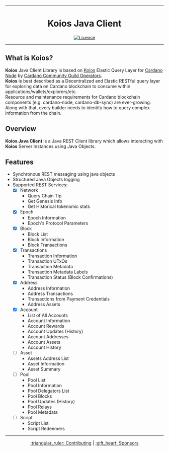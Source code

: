 <div align="center">
    <hr/>
        <h1 align="center" style="border-bottom: none">Koios Java Client</h1>

[![License](https://img.shields.io/badge/License-Apache_2.0-yellowgreen.svg)](https://opensource.org/licenses/Apache-2.0)
<hr/>
</div>

## What is Koios?
**Koios** Java Client Library is based on [Koios](https://www.koios.rest/) Elastic Query Layer for [Cardano Node](https://github.com/input-output-hk/cardano-node/) by [Cardano Community Guild Operators](https://github.com/cardano-community). <br>
**Koios** is best described as a Decentralized and Elastic RESTful query layer for exploring data on Cardano blockchain to consume within applications/wallets/explorers/etc. <br>
Resource and maintenance requirements for Cardano blockchain components (e.g. cardano-node, cardano-db-sync) are ever-growing. Along with that, every builder needs to identify how to query complex information from the chain.

## Overview
**Koios Java Client** is a Java REST Client library which allows interacting with **Koios** Server Instances using Java Objects.

## Features
- Synchronous REST messaging using java objects
- Structured Java Objects logging
- Supported REST Services:
    - [x] Network
        - Query Chain Tip
        - Get Genesis Info
        - Get Historical tokenomic stats
    - [x] Epoch
        - Epoch Information
        - Epoch's Protocol Parameters
    - [x] Block
        - Block List
        - Block Information
        - Block Transactions
    - [x] Transactions
        - Transaction Information
        - Transaction UTxOs
        - Transaction Metadata
        - Transaction Metadata Labels
        - Transaction Status (Block Confirmations)
    - [x] Address
        - Address Information
        - Address Transactions
        - Transactions from Payment Credentials
        - Address Assets
    - [x] Account
        - List of All Accounts
        - Account Information
        - Account Rewards
        - Account Updates (History)
        - Account Addresses
        - Account Assets
        - Account History
    - [ ] Asset
        - Assets Address List
        - Asset Information
        - Asset Summary
    - [ ] Pool
        - Pool List
        - Pool Information
        - Pool Delegators List
        - Pool Blocks
        - Pool Updates (History)
        - Pool Relays
        - Pool Metadata
    - [ ] Script
        - Script List
        - Script Redeemers

<hr/>
<div align="center">

</div>

<p align="center">
<a href="CONTRIBUTING.md">:triangular_ruler: Contributing</a>
  |
<a href="SPONSORS.md">:gift_heart: Sponsors</a>
</p>